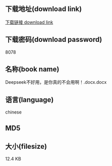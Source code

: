 ## 下载地址(download link)
[下载链接 download link](https://tutu365.netlify.app/?s=Deepseek%E4%B8%8D%E5%A5%BD%E7%94%A8%EF%BC%8C%E6%98%AF%E4%BD%A0%E7%9C%9F%E7%9A%84%E4%B8%8D%E4%BC%9A%E7%94%A8%E5%95%8A%EF%BC%81.docx)

## 下载密码(download password)
8078

## 名称(book name)
Deepseek不好用，是你真的不会用啊！.docx.docx

## 语言(language)
chinese

## MD5


## 大小(filesize)
12.4 KB
